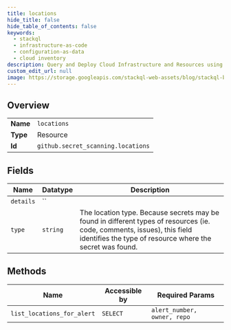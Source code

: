 ```yaml
---
title: locations
hide_title: false
hide_table_of_contents: false
keywords:
  - stackql
  - infrastructure-as-code
  - configuration-as-data
  - cloud inventory
description: Query and Deploy Cloud Infrastructure and Resources using SQL
custom_edit_url: null
image: https://storage.googleapis.com/stackql-web-assets/blog/stackql-blog-post-featured-image.png
---
```

  
    

## Overview
<table><tbody>
<tr><td><b>Name</b></td><td><code>locations</code></td></tr>
<tr><td><b>Type</b></td><td>Resource</td></tr>
<tr><td><b>Id</b></td><td><code>github.secret_scanning.locations</code></td></tr>
</tbody></table>

## Fields
| Name | Datatype | Description |
| ---- | -------- | ----------- |
| `details` | `` |  |
| `type` | `string` | The location type. Because secrets may be found in different types of resources (ie. code, comments, issues), this field identifies the type of resource where the secret was found. |
## Methods
| Name | Accessible by | Required Params |
| ---- | ------------- | --------------- |
| `list_locations_for_alert` | `SELECT` | `alert_number, owner, repo` |
